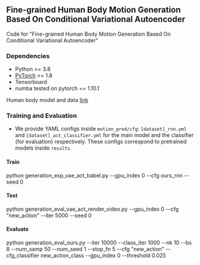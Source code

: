## Fine-grained Human Body Motion Generation Based On Conditional Variational Autoencoder


Code for "Fine-grained Human Body Motion Generation Based On Conditional Variational Autoencoder"
### Dependencies
* Python >= 3.8
* [PyTorch](https://pytorch.org) >= 1.8
* Tensorboard
* numba
tested on pytorch == 1.10.1

Human body model and data [link](https://drive.google.com/drive/folders/1CD5WdsOHBk5btt7Ilr-J31keNgLKIDG7)

### Training and Evaluation
* We provide YAML configs inside ``motion_pred/cfg``: `[dataset]_rnn.yml` and `[dataset]_act_classifier.yml` for the main model and the classifier (for evaluation) respectively. These configs correspond to pretrained models inside ``results``.
#### Train
python generation_exp_vae_act_babel.py --gpu_index 0 --cfg ours_rnn  --seed 0
#### Test
python generation_eval_vae_act_render_video.py  --gpu_index 0  --cfg "new_action"  --iter 5000 --seed 0
#### Evaluate
python generation_eval_ours.py --iter 10000 --class_iter 1000 --nk 10 --bs 8 --num_samp 50 --num_seed 1 --stop_fn 5 --cfg "new_action" --cfg_classifier new_action_class --gpu_index 0 --threshold 0.025
